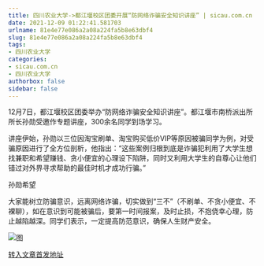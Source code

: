 ```yaml
---
title: 四川农业大学->都江堰校区团委开展“防网络诈骗安全知识讲座” | sicau.com.cn
date: 2021-12-09 01:22:41.581703
urlname: 81e4e77e086a2a08a224fa5b8e63dbf4
slug: 81e4e77e086a2a08a224fa5b8e63dbf4
tags: 
- 四川农业大学
categories:
- sicau.com.cn
- 四川农业大学
authorbox: false
sidebar: false
---
```

12月7日，都江堰校区团委举办“防网络诈骗安全知识讲座”。都江堰市南桥派出所所长孙勋受邀作专题讲座，300余名同学到场学习。

讲座伊始，孙勋以三位因淘宝刷单、淘宝购买低价VIP等原因被骗同学为例，对受骗原因进行了全方位剖析，他指出：“这些案例归根到底是诈骗犯利用了大学生想找兼职和希望赚钱、贪小便宜的心理设下陷阱，同时又利用大学生的自尊心让他们错过对外界寻求帮助的最佳时机才成功行骗。”

孙勋希望
<!--more-->
大家能树立防骗意识，远离网络诈骗，切实做到“三不”（不刷单、不贪小便宜、不裸聊），如在意识到可能被骗后，要第一时间报案，及时止损，不抱侥幸心理，防止越陷越深。同学们表示，一定提高防范意识，确保人生财产安全。

![图](https://news.sicau.edu.cn/__local/2/E8/BA/1EB2739394A8248D4B04A2679FB_C57A53F0_EC62F.png)

[转入文章首发地址](https://news.sicau.edu.cn/info/1078/65920.htm)